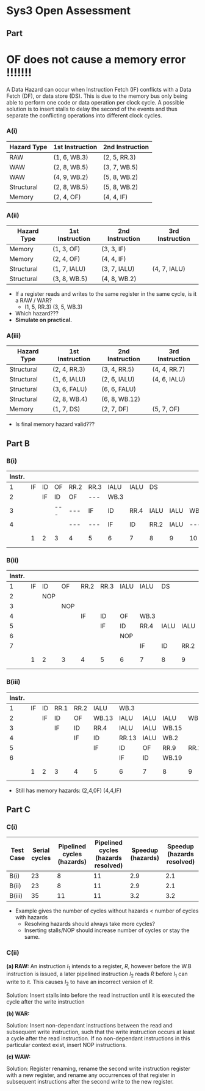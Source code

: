 # Sys3 Open Assessment

## Part 

# OF does not cause a memory error !!!!!!!

A Data Hazard can occur when Instruction Fetch (IF) conflicts with a Data Fetch (DF), or data store (DS). This is due to the memory bus only being able to perform one code or data operation per clock cycle. A possible solution is to insert stalls to delay the second of the events and thus separate the conflicting operations into different clock cycles.

### A(i)

| Hazard Type | 1st Instruction | 2nd Instruction |
| ----------- | --------------- | --------------- |
| RAW         | (1, 6, WB.3)      | (2, 5, RR.3)    |
| WAW         | (2, 8, WB.5)    | (3, 7, WB.5)    |
| WAW         | (4, 9, WB.2)    | (5, 8, WB.2)    |
| Structural  | (2, 8, WB.5)    | (5, 8, WB.2)    |
| Memory      | (2, 4, OF)      | (4, 4, IF)      |

### A(ii)

| Hazard Type | 1st Instruction | 2nd Instruction | 3rd Instruction |
| ----------- | --------------- | --------------- | --------------- |
| Memory      | (1, 3, OF)      | (3, 3, IF)      |                 |
| Memory      | (2, 4, OF)      | (4, 4, IF)      |                 |
| Structural  | (1, 7, IALU)    | (3, 7, IALU)    | (4, 7, IALU)    |
| Structural  | (3, 8, WB.5)    | (4, 8, WB.2)                |                 |

- If a register reads and writes to the same register in the same cycle, is it a RAW / WAR?
	- (1, 5, RR.3)    (3, 5, WB.3)
- Which hazard???
- **Simulate on practical.**

### A(iii)

| Hazard Type | 1st Instruction | 2nd Instruction | 3rd Instruction |
| ----------- | --------------- | --------------- | --------------- |
| Structural  | (2, 4, RR.3)    | (3, 4, RR.5)    | (4, 4, RR.7)    |
| Structural  | (1, 6, IALU)    | (2, 6, IALU)    | (4, 6, IALU)    |
| Structural  | (3, 6, FALU)    | (6, 6, FALU)    |                 |
| Structural  | (2, 8, WB.4)    | (6, 8, WB.12)   |                 |
| Memory      | (1, 7, DS)      | (2, 7, DF)      | (5, 7, OF)                |

- Is final memory hazard valid???


## Part B

### B(i)


| Instr. |     |     |     |      |      |      |      |      |      |      |      |                     |
| ------ | --- | --- | --- | ---- | ---- | ---- | ---- | ---- | ---- | ---- | ---- | ------------------- |
| 1      | IF  | ID  | OF  | RR.2 | RR.3 | IALU | IALU | DS   |      |      |      |                     |
| 2      |     | IF  | ID  | OF   | ---  | WB.3 |      |      |      |      |      |                     |
| 3      |     |     | --- | ---  | IF   | ID   | RR.4 | IALU | IALU | WB.5 |      |                     |
| 4      |     |     |     | ---  | ---  | IF   | ID   | RR.2 | IALU | ---  | WB.2 |                     |
|        | 1   | 2   | 3   | 4    | 5    | 6    | 7    | 8    | 9    | 10   | 11   | $\leftarrow$ cycle |


### B(ii)

| Instr. |     |     |     |      |      |      |      |      |      |      |      |                    |
| ------ | --- | --- | --- | ---- | ---- | ---- | ---- | ---- | ---- | ---- | ---- | ------------------ |
| 1      | IF  | ID  | OF  | RR.2 | RR.3 | IALU | IALU | DS   |      |      |      |                    |
| 2      |     | NOP |     |      |      |      |      |      |      |      |      |                    |
| 3      |     |     | NOP |      |      |      |      |      |      |      |      |                    |
| 4      |     |     |     | IF   | ID   | OF   | WB.3 |      |      |      |      |                    |
| 5      |     |     |     |      | IF   | ID   | RR.4 | IALU | IALU | WB.5 |      |                    |
| 6      |     |     |     |      |      | NOP  |      |      |      |      |      |                    |
| 7      |     |     |     |      |      |      | IF   | ID   | RR.2 | IALU | WB.2 |                    |
|        | 1   | 2   | 3   | 4    | 5    | 6    | 7    | 8    | 9    | 10   | 11   | $\leftarrow$ cycle |


### B(iii)

| Instr. |     |     |      |      |       |       |      |       |       |      |      |                    |
| ------ | --- | --- | ---- | ---- | ----- | ----- | ---- | ----- | ----- | ---- | ---- | ------------------ |
| 1      | IF  | ID  | RR.1 | RR.2 | IALU  | WB.3  |      |       |       |      |      |                    |
| 2      |     | IF  | ID   | OF   | WB.13 | IALU  | IALU | IALU  | WB.5  |      |      |                    |
| 3      |     |     | IF   | ID   | RR.4  | IALU  | IALU | WB.15 |       |      |      |                    |
| 4      |     |     |      | IF   | ID    | RR.13 | IALU | WB.2  |       |      |      |                    |
| 5      |     |     |      |      | IF    | ID    | OF   | RR.9  | RR.15 | IALU | WB.2 |                    |
| 6      |     |     |      |      |       | IF    | ID   | WB.19 |       |      |      |                    |
|        | 1   | 2   | 3    | 4    | 5     | 6     | 7    | 8     | 9     | 10   | 11   | $\leftarrow$ cycle           |


- Still has memory hazards: (2,4,0F) (4,4,IF)

## Part C

### C(i)

| Test Case | Serial cycles | Pipelined cycles (hazards) | Pipelined cycles (hazards resolved) | Speedup (hazards) | Speedup (hazards resolved) |
| --------- | ------------- | -------------------------- | ----------------------------------- | ----------------- | -------------------------- |
| B(i)      | 23            | 8                          | 11                                  | 2.9               | 2.1                        |
| B(ii)     | 23            | 8                          | 11                                  | 2.9               | 2.1                        |
| B(iii)    | 35            | 11                         | 11                                  | 3.2               | 3.2                           |

- Example gives the number of cycles without hazards $\lt$ number of cycles with hazards
	- Resolving hazards should always take more cycles?
	- Inserting stalls/NOP should increase number of cycles or stay the same.

### C(ii)

**(a) RAW:** An instruction $I_1$ intends to a register, $R$, however before the W.B instruction is issued, a later pipelined instruction $I_2$ reads $R$ before $I_1$ can write to it. This causes $I_2$ to have an incorrect version of $R$.

Solution: Insert stalls into before the read instruction until it is executed the cycle after the write instruction

**(b) WAR:** 

Solution: Insert non-dependant instructions between the read and subsequent write instruction, such that the write instruction occurs at least a cycle after the read instruction. If no non-dependant instructions in this particular context exist, insert NOP instructions.

**(c) WAW:** 

Solution: Register renaming, rename the second write instruction register with a new register, and rename any occurrences of that register in subsequent instructions after the second write to the new register.
